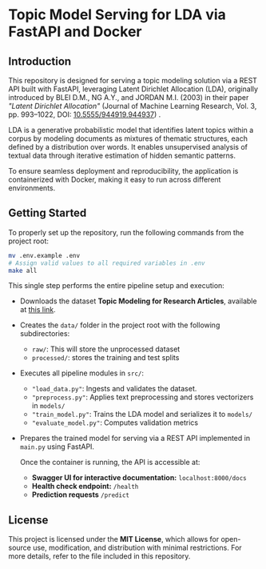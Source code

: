 # Topic Model Serving for LDA via FastAPI and Docker  

## Introduction  

This repository is designed for serving a topic modeling solution via a REST API built with FastAPI, leveraging Latent Dirichlet Allocation (LDA), originally introduced by BLEI D.M., NG A.Y., and JORDAN M.I. (2003) in their paper *"Latent Dirichlet Allocation"* (Journal of Machine Learning Research, Vol. 3, pp. 993–1022, DOI: [10.5555/944919.944937](https://dl.acm.org/doi/10.5555/944919.944937))
.

LDA is a generative probabilistic model that identifies latent topics within a corpus by modeling documents as mixtures of thematic structures, each defined by a distribution over words. It enables unsupervised analysis of textual data through iterative estimation of hidden semantic patterns.

To ensure seamless deployment and reproducibility, the application is containerized with Docker, making it easy to run across different environments.

## Getting Started

To properly set up the repository, run the following commands from the project root:

```bash
mv .env.example .env  
# Assign valid values to all required variables in .env  
make all
```

This single step performs the entire pipeline setup and execution:

- Downloads the dataset **Topic Modeling for Research Articles**, available at [this link](https://www.kaggle.com/datasets/blessondensil294/topic-modeling-for-research-articles).

- Creates the `data/` folder in the project root with the following subdirectories:
  - `raw/`: This will store the unprocessed dataset  
  - `processed/`: stores the training and test splits

- Executes all pipeline modules in `src/`:
  - `"load_data.py"`: Ingests and validates the dataset.  
  - `"preprocess.py"`: Applies text preprocessing and stores vectorizers in `models/`  
  - `"train_model.py"`: Trains the LDA model and serializes it to `models/`  
  - `"evaluate_model.py"`: Computes validation metrics

- Prepares the trained model for serving via a REST API implemented in `main.py` using FastAPI.

  Once the container is running, the API is accessible at:

  - **Swagger UI for interactive documentation:** `localhost:8000/docs`  
  - **Health check endpoint:** `/health`  
  - **Prediction requests** `/predict`

## License  

This project is licensed under the **MIT License**, which allows for open-source use, modification, and distribution with minimal restrictions. For more details, refer to the file included in this repository. 
